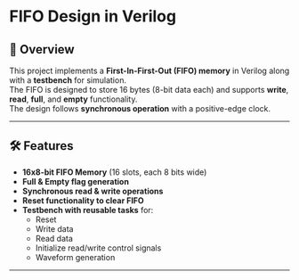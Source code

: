 # FIFO Design in Verilog

## 📌 Overview
This project implements a **First-In-First-Out (FIFO) memory** in Verilog along with a **testbench** for simulation.  
The FIFO is designed to store 16 bytes (8-bit data each) and supports **write**, **read**, **full**, and **empty** functionality.  
The design follows **synchronous operation** with a positive-edge clock.

---

## 🛠 Features
- **16x8-bit FIFO Memory** (16 slots, each 8 bits wide)
- **Full & Empty flag generation**
- **Synchronous read & write operations**
- **Reset functionality to clear FIFO**
- **Testbench with reusable tasks** for:
  - Reset
  - Write data
  - Read data
  - Initialize read/write control signals
  - Waveform generation

---
